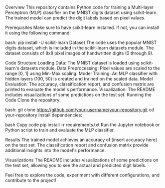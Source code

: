 Overview
This repository contains Python code for training a Multi-layer Perceptron (MLP) classifier on the MNIST digits dataset using scikit-learn. The trained model can predict the digit labels based on pixel values.

Prerequisites
Make sure to have scikit-learn installed. If not, you can install it using the following command:

bash:
pip install -U scikit-learn
Dataset
The code uses the popular MNIST digits dataset, which is included in the scikit-learn datasets module. The dataset consists of 8x8 pixel images of handwritten digits (0 through 9).

Code Structure
Loading Data: The MNIST dataset is loaded using scikit-learn's datasets module.
Data Preprocessing: Pixel values are scaled to the range [0, 1] using Min-Max scaling.
Model Training: An MLP classifier with hidden layers (100, 50) is created and trained on the scaled data.
Model Evaluation: The accuracy, classification report, and confusion matrix are printed to evaluate the model's performance.
Visualization: The README includes visualizations of some predictions on the test set.
Running the Code
Clone the repository:

bash:
git clone https://github.com/your-username/your-repository.git
cd your-repository
Install dependencies:

bash
Copy code
pip install -r requirements.txt
Run the Jupyter notebook or Python script to train and evaluate the MLP classifier.

Results
The trained model achieves an accuracy of [insert accuracy here] on the test set. The classification report and confusion matrix provide additional insights into the model's performance.

Visualizations
The README includes visualizations of some predictions on the test set, allowing you to see the actual and predicted digit labels.

Feel free to explore the code, experiment with different configurations, and contribute to the project!


